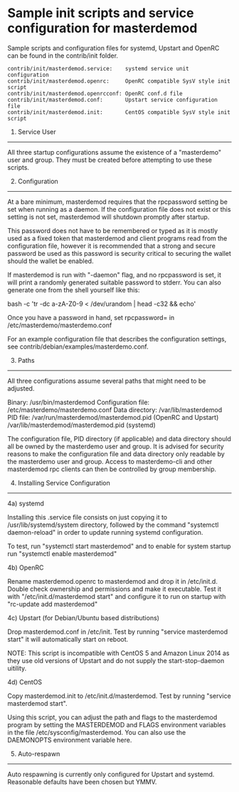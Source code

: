 Sample init scripts and service configuration for masterdemod
==========================================================

Sample scripts and configuration files for systemd, Upstart and OpenRC
can be found in the contrib/init folder.

    contrib/init/masterdemod.service:    systemd service unit configuration
    contrib/init/masterdemod.openrc:     OpenRC compatible SysV style init script
    contrib/init/masterdemod.openrcconf: OpenRC conf.d file
    contrib/init/masterdemod.conf:       Upstart service configuration file
    contrib/init/masterdemod.init:       CentOS compatible SysV style init script

1. Service User
---------------------------------

All three startup configurations assume the existence of a "masterdemo" user
and group.  They must be created before attempting to use these scripts.

2. Configuration
---------------------------------

At a bare minimum, masterdemod requires that the rpcpassword setting be set
when running as a daemon.  If the configuration file does not exist or this
setting is not set, masterdemod will shutdown promptly after startup.

This password does not have to be remembered or typed as it is mostly used
as a fixed token that masterdemod and client programs read from the configuration
file, however it is recommended that a strong and secure password be used
as this password is security critical to securing the wallet should the
wallet be enabled.

If masterdemod is run with "-daemon" flag, and no rpcpassword is set, it will
print a randomly generated suitable password to stderr.  You can also
generate one from the shell yourself like this:

bash -c 'tr -dc a-zA-Z0-9 < /dev/urandom | head -c32 && echo'

Once you have a password in hand, set rpcpassword= in /etc/masterdemo/masterdemo.conf

For an example configuration file that describes the configuration settings,
see contrib/debian/examples/masterdemo.conf.

3. Paths
---------------------------------

All three configurations assume several paths that might need to be adjusted.

Binary:              /usr/bin/masterdemod
Configuration file:  /etc/masterdemo/masterdemo.conf
Data directory:      /var/lib/masterdemod
PID file:            /var/run/masterdemod/masterdemod.pid (OpenRC and Upstart)
                     /var/lib/masterdemod/masterdemod.pid (systemd)

The configuration file, PID directory (if applicable) and data directory
should all be owned by the masterdemo user and group.  It is advised for security
reasons to make the configuration file and data directory only readable by the
masterdemo user and group.  Access to masterdemo-cli and other masterdemod rpc clients
can then be controlled by group membership.

4. Installing Service Configuration
-----------------------------------

4a) systemd

Installing this .service file consists on just copying it to
/usr/lib/systemd/system directory, followed by the command
"systemctl daemon-reload" in order to update running systemd configuration.

To test, run "systemctl start masterdemod" and to enable for system startup run
"systemctl enable masterdemod"

4b) OpenRC

Rename masterdemod.openrc to masterdemod and drop it in /etc/init.d.  Double
check ownership and permissions and make it executable.  Test it with
"/etc/init.d/masterdemod start" and configure it to run on startup with
"rc-update add masterdemod"

4c) Upstart (for Debian/Ubuntu based distributions)

Drop masterdemod.conf in /etc/init.  Test by running "service masterdemod start"
it will automatically start on reboot.

NOTE: This script is incompatible with CentOS 5 and Amazon Linux 2014 as they
use old versions of Upstart and do not supply the start-stop-daemon uitility.

4d) CentOS

Copy masterdemod.init to /etc/init.d/masterdemod. Test by running "service masterdemod start".

Using this script, you can adjust the path and flags to the masterdemod program by
setting the MASTERDEMOD and FLAGS environment variables in the file
/etc/sysconfig/masterdemod. You can also use the DAEMONOPTS environment variable here.

5. Auto-respawn
-----------------------------------

Auto respawning is currently only configured for Upstart and systemd.
Reasonable defaults have been chosen but YMMV.
